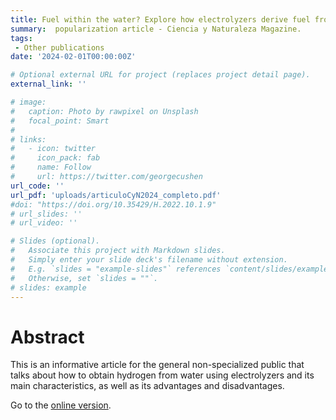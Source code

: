 ```yaml
---
title: Fuel within the water? Explore how electrolyzers derive fuel from water
summary:  popularization article - Ciencia y Naturaleza Magazine.
tags:
 - Other publications
date: '2024-02-01T00:00:00Z'

# Optional external URL for project (replaces project detail page).
external_link: ''

# image:
#   caption: Photo by rawpixel on Unsplash
#   focal_point: Smart
# 
# links:
#   - icon: twitter
#     icon_pack: fab
#     name: Follow
#     url: https://twitter.com/georgecushen
url_code: ''
url_pdf: 'uploads/articuloCyN2024_completo.pdf'
#doi: "https://doi.org/10.35429/H.2022.10.1.9"
# url_slides: ''
# url_video: ''

# Slides (optional).
#   Associate this project with Markdown slides.
#   Simply enter your slide deck's filename without extension.
#   E.g. `slides = "example-slides"` references `content/slides/example-slides.md`.
#   Otherwise, set `slides = ""`.
# slides: example
---
```

# **Abstract**
This is an informative article for the general non-specialized public that talks about how to obtain hydrogen from water using electrolyzers and its main characteristics, as well as its advantages and disadvantages. 

Go to the [online version](https://www.revistacyn.com/actual/1097).

